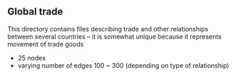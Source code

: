 ## Global trade
This directory contains files describing trade and other relationships between several countries – it is somewhat unique because it represents movement of trade goods
- 25 nodes
- varying number of edges 100 ~ 300  (depending on type of relationship)
